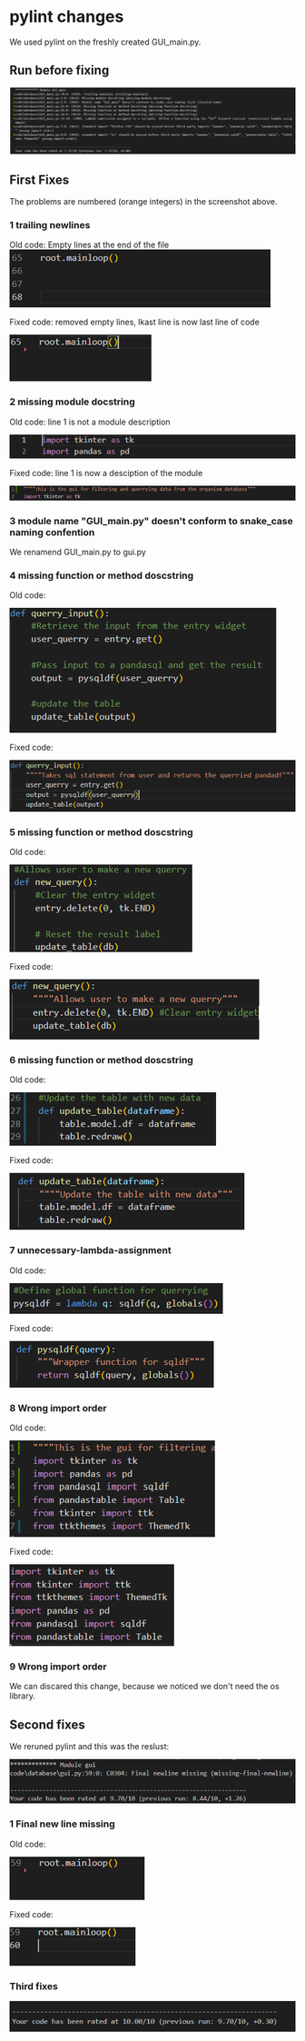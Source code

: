 # pylint changes

We used pylint on the freshly created GUI_main.py.

## Run before fixing

![first pylint output](Docs/PYLINT_output_before_fix.png)

## First Fixes

The problems are numbered  (orange integers) in the screenshot above.

### 1 trailing newlines

Old code: Empty lines at the end of the file <br>
![1 old](Docs/1_old_code.png)<br>

Fixed code: removed empty lines, lkast line is now last line of code

![1 new](Docs/1_new_code.png)

### 2 missing module docstring

Old code: line 1 is not a module description

![2 old](Docs/2_old_code.png)

Fixed code: line 1 is now a desciption of the module

![2 new](Docs/2_new_code.png)

### 3 module name "GUI_main.py" doesn't conform to snake_case naming confention

We renamend GUI_main.py to gui.py

### 4 missing function or method doscstring

Old code: 

![4 old](Docs/4_old_code.png)

Fixed code: 

![4 new](Docs/4_new_code.png)

### 5 missing function or method doscstring

Old code: 

![5 old](Docs/5_old_code.png)

Fixed code: 

![5 new](Docs/5_new_code.png)

### 6 missing function or method doscstring

Old code: 

![6 old](Docs/6_old_code.png)

Fixed code: 

![6 new](Docs/6_new_code.png)

### 7 unnecessary-lambda-assignment

Old code: 

![7 old](Docs/7_old_code.png)

Fixed code: 

![7 new](Docs/7_new_code.png)

### 8 Wrong import order

Old code: 

![8 old](Docs/8_old_code.png)

Fixed code: 

![8 new](Docs/8_new_code.png)

### 9 Wrong import order

We can discared this change, because we noticed we don't  need the os library.

## Second fixes

We reruned pylint and this was the reslust:

![second plyint output](docs/PYLINT_output_after_first_fix.png)

### 1 Final new line missing

Old code:

![2.1 old](docs/2.1_old_code.png)

Fixed code:

![2.1 new code](docs/2.1_new_code.png)

### Third fixes

![third pylint output](docs/PYLINT_output_after_second_fix.png)